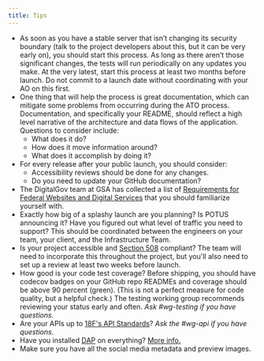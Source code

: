 ```yaml
---
title: Tips
---
```


* As soon as you have a stable server that isn’t changing its security boundary (talk to the project developers about this, but it can be very early on), you should start this process. As long as there aren’t those significant changes, the tests will run periodically on any updates you make. At the very latest, start this process at least two months before launch. Do not commit to a launch date without coordinating with your AO on this first.
* One thing that will help the process is great documentation, which can mitigate some problems from occurring during the ATO process. Documentation, and specifically your README, should reflect a high level narrative of the architecture and data flows of the application. Questions to consider include:
    * What does it do?
    * How does it move information around?
    * What does it accomplish by doing it?
* For every release after your public launch, you should consider:
    * Accessibility reviews should be done for any changes.
    * Do you need to update your GitHub documentation?
* The DigitalGov team at GSA has collected a list of [Requirements for Federal Websites and Digital Services](http://www.digitalgov.gov/resources/checklist-of-requirements-for-federal-digital-services/) that you should familiarize yourself with.
* Exactly how big of a splashy launch are you planning? Is POTUS announcing it? Have you figured out what level of traffic you need to support? This should be coordinated between the engineers on your team, your client, and the Infrastructure Team.
* Is your project accessible and [Section 508](../../laws/508/) compliant? The team will need to incorporate this throughout the project, but you'll also need to set up a review at least two weeks before launch.
* How good is your code test coverage? Before shipping, you should have codecov badges on your GitHub repo READMEs and coverage should be above 90 percent (green). (This is not a perfect measure for code quality, but a helpful check.) The testing working group recommends reviewing your status early and often. _Ask #wg-testing if you have questions._
* Are your APIs up to [18F's API Standards](https://github.com/18f/api-standards)? _Ask the #wg-api if you have questions._
* Have you installed [DAP](https://digital.gov/dap/) on everything? [More info.](../../infrastructure/monitoring/#analytics)
* Make sure you have all the social media metadata and preview images.
